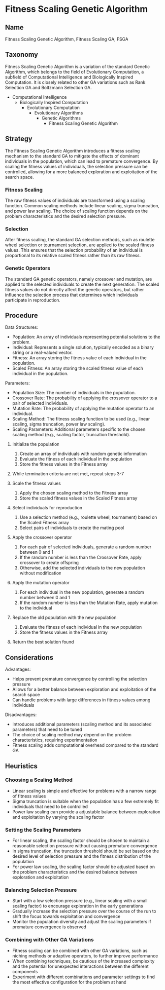 # Fitness Scaling Genetic Algorithm

## Name

Fitness Scaling Genetic Algorithm, Fitness Scaling GA, FSGA

## Taxonomy

Fitness Scaling Genetic Algorithm is a variation of the standard Genetic Algorithm, which belongs to the field of Evolutionary Computation, a subfield of Computational Intelligence and Biologically Inspired Computation. It is closely related to other GA variations such as Rank Selection GA and Boltzmann Selection GA.

- Computational Intelligence
  - Biologically Inspired Computation
    - Evolutionary Computation
      - Evolutionary Algorithms
        - Genetic Algorithms
          - Fitness Scaling Genetic Algorithm

## Strategy

The Fitness Scaling Genetic Algorithm introduces a fitness scaling mechanism to the standard GA to mitigate the effects of dominant individuals in the population, which can lead to premature convergence. By scaling the fitness values of individuals, the selection pressure can be controlled, allowing for a more balanced exploration and exploitation of the search space.

### Fitness Scaling

The raw fitness values of individuals are transformed using a scaling function. Common scaling methods include linear scaling, sigma truncation, and power law scaling. The choice of scaling function depends on the problem characteristics and the desired selection pressure.

### Selection

After fitness scaling, the standard GA selection methods, such as roulette wheel selection or tournament selection, are applied to the scaled fitness values. This ensures that the selection probability of an individual is proportional to its relative scaled fitness rather than its raw fitness.

### Genetic Operators

The standard GA genetic operators, namely crossover and mutation, are applied to the selected individuals to create the next generation. The scaled fitness values do not directly affect the genetic operators, but rather influence the selection process that determines which individuals participate in reproduction.

## Procedure

Data Structures:
- Population: An array of individuals representing potential solutions to the problem.
- Individual: Represents a single solution, typically encoded as a binary string or a real-valued vector.
- Fitness: An array storing the fitness value of each individual in the population.
- Scaled Fitness: An array storing the scaled fitness value of each individual in the population.

Parameters:
- Population Size: The number of individuals in the population.
- Crossover Rate: The probability of applying the crossover operator to a pair of selected individuals.
- Mutation Rate: The probability of applying the mutation operator to an individual.
- Scaling Method: The fitness scaling function to be used (e.g., linear scaling, sigma truncation, power law scaling).
- Scaling Parameters: Additional parameters specific to the chosen scaling method (e.g., scaling factor, truncation threshold).

1. Initialize the population
   1. Create an array of individuals with random genetic information
   2. Evaluate the fitness of each individual in the population
   3. Store the fitness values in the Fitness array

2. While termination criteria are not met, repeat steps 3-7

3. Scale the fitness values
   1. Apply the chosen scaling method to the Fitness array
   2. Store the scaled fitness values in the Scaled Fitness array

4. Select individuals for reproduction
   1. Use a selection method (e.g., roulette wheel, tournament) based on the Scaled Fitness array
   2. Select pairs of individuals to create the mating pool

5. Apply the crossover operator
   1. For each pair of selected individuals, generate a random number between 0 and 1
   2. If the random number is less than the Crossover Rate, apply crossover to create offspring
   3. Otherwise, add the selected individuals to the new population without modification

6. Apply the mutation operator
   1. For each individual in the new population, generate a random number between 0 and 1
   2. If the random number is less than the Mutation Rate, apply mutation to the individual

7. Replace the old population with the new population
   1. Evaluate the fitness of each individual in the new population
   2. Store the fitness values in the Fitness array

8. Return the best solution found

## Considerations

Advantages:
- Helps prevent premature convergence by controlling the selection pressure
- Allows for a better balance between exploration and exploitation of the search space
- Can handle problems with large differences in fitness values among individuals

Disadvantages:
- Introduces additional parameters (scaling method and its associated parameters) that need to be tuned
- The choice of scaling method may depend on the problem characteristics, requiring experimentation
- Fitness scaling adds computational overhead compared to the standard GA

## Heuristics

### Choosing a Scaling Method

- Linear scaling is simple and effective for problems with a narrow range of fitness values
- Sigma truncation is suitable when the population has a few extremely fit individuals that need to be controlled
- Power law scaling can provide a adjustable balance between exploration and exploitation by varying the scaling factor

### Setting the Scaling Parameters

- For linear scaling, the scaling factor should be chosen to maintain a reasonable selection pressure without causing premature convergence
- In sigma truncation, the truncation threshold should be set based on the desired level of selection pressure and the fitness distribution of the population
- For power law scaling, the scaling factor should be adjusted based on the problem characteristics and the desired balance between exploration and exploitation

### Balancing Selection Pressure

- Start with a low selection pressure (e.g., linear scaling with a small scaling factor) to encourage exploration in the early generations
- Gradually increase the selection pressure over the course of the run to shift the focus towards exploitation and convergence
- Monitor the population diversity and adjust the scaling parameters if premature convergence is observed

### Combining with Other GA Variations

- Fitness scaling can be combined with other GA variations, such as niching methods or adaptive operators, to further improve performance
- When combining techniques, be cautious of the increased complexity and the potential for unexpected interactions between the different components
- Experiment with different combinations and parameter settings to find the most effective configuration for the problem at hand

